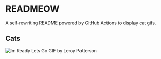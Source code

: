 # READMEOW

A self-rewriting README powered by GitHub Actions to display cat gifs.

## Cats

![Im Ready Lets Go GIF by Leroy Patterson](https://media0.giphy.com/media/CjmvTCZf2U3p09Cn0h/200.gif?cid=9acd02dagkrj90gmm621bvm1g83c60eda87bfcsm293f86et&ep=v1_gifs_search&rid=200.gif&ct=g)
